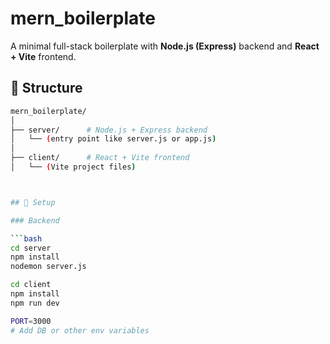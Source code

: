 # mern_boilerplate

A minimal full-stack boilerplate with **Node.js (Express)** backend and **React + Vite** frontend.

## 📁 Structure

```bash
mern_boilerplate/
│
├── server/      # Node.js + Express backend
│   └── (entry point like server.js or app.js)
│
├── client/      # React + Vite frontend
│   └── (Vite project files)



## 🚀 Setup

### Backend

```bash
cd server
npm install
nodemon server.js

cd client
npm install
npm run dev

PORT=3000
# Add DB or other env variables
```


